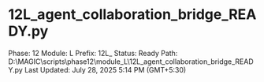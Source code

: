 # 12L_agent_collaboration_bridge_READY.py

Phase: 12
Module: L
Prefix: 12L_
Status: Ready
Path: D:\MAGIC\scripts\phase12\module_L\12L_agent_collaboration_bridge_READY.py
Last Updated: July 28, 2025 5:14 PM (GMT+5:30)